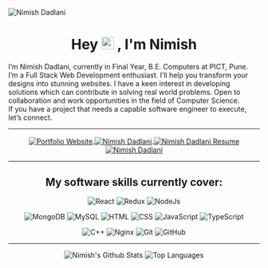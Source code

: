 ![Nimish Dadlani](https://komarev.com/ghpvc/?username=nmd2611&color=brightgreen)


<h1 align="center"> Hey  <img src="https://media.giphy.com/media/hvRJCLFzcasrR4ia7z/giphy.gif" width="25px"  /> , I'm Nimish </h1>

I’m Nimish Dadlani, currently in Final Year, B.E. Computers at PICT, Pune. I’m a Full Stack Web Development enthusiast. I’ll help you transform your designs into stunning websites. I have a keen interest in developing solutions which can contribute in solving real world problems. Open to collaboration and work opportunities in the field of Computer Science.
<br>If you have a project that needs a capable software engineer to execute, let’s connect.

<hr>
  

<!-- Here are some ideas to get you started:

- 🔭 I’m currently working on ...
- 🌱 I’m currently learning ...
- 👯 I’m looking to collaborate on ...
- 🤔 I’m looking for help with ...
- 💬 Ask me about ...
- 📫 How to reach me: ...
- 😄 Pronouns: ...
- ⚡ Fun fact: ... -->

<div align="center">
  
  <a href="https://nimishdadlani.com" target="_blank" title="nimishdadlani.com">
    <img align="center" alt="Portfolio Website" src="https://img.shields.io/static/v1?logo=naver&label=%20&message=nimishdadlani.com&style=for-the-badge&logoColor=white&labelColor=%23FF4470&color=%23FF4470" />
  </a>
  
  
  <a href="https://in.linkedin.com/in/nimishdadlani" target="_blank" title="LinkedIn">
    <img align="center" alt="Nimish Dadlani" src="https://img.shields.io/static/v1?logo=linkedin&label=%20&message=Nimish%20Dadlani&style=for-the-badge&logoColor=white&labelColor=%230077B5&color=%230077B5" />
  </a>
  
  <a href="https://drive.google.com/file/d/1k8FsrZJTcmTFMMtlOgEsoryMpGZ_fjb7" target="_blank" title="Resume">
    <img align="center" alt="Nimish Dadlani Resume" src="https://img.shields.io/static/v1?logo=microsoft%20word&label=%20&message=Resume&style=for-the-badge&logoColor=white&labelColor=%232B579A&color=%232B579A" />
  </a>
  
   <a href="mailto:nimishdadlani@gmail.com" target="_blank" title="nimishdadlani@gmail.com">
    <img align="center" alt="Nimish Dadlani" src="https://img.shields.io/static/v1?logo=gmail&label=%20&message=Email%20Me&style=for-the-badge&logoColor=white&labelColor=%23D14836&color=%23D14836" />
  </a>
  
  
</div>

<hr>



<div align="center">
  
  
<h2>My software skills currently cover:</h2>


![React](https://img.shields.io/static/v1?logo=react&label=%20&message=React&style=for-the-badge&logoColor=%2361DAFB&labelColor=black&color=black)
![Redux](https://img.shields.io/static/v1?logo=redux&label=%20&message=Redux&style=for-the-badge&logoColor=%23764ABC&labelColor=black&color=black)
![NodeJs](https://img.shields.io/static/v1?logo=node.js&label=%20&message=NodeJs&style=for-the-badge&logoColor=white&labelColor=%23339933&color=%23339933)

<!-- ![Express](https://img.shields.io/static/v1?logo=c&label=%20&message=Cpp&style=for-the-badge&logoColor=%2300599C&labelColor=black&color=black) -->

![MongoDB](https://img.shields.io/static/v1?logo=mongodb&label=%20&message=MongoDB&style=for-the-badge&logoColor=white&labelColor=%2347A248&color=%2347A248)
![MySQL](https://img.shields.io/static/v1?logo=mysql&label=%20&message=MySQL&style=for-the-badge&logoColor=white&labelColor=%234479A1&color=%234479A1)
![HTML](https://img.shields.io/static/v1?logo=html5&label=%20&message=HTML&style=for-the-badge&logoColor=white&labelColor=%23E34F26&color=%23E34F26)
![CSS](https://img.shields.io/static/v1?logo=css3&label=%20&message=CSS&style=for-the-badge&logoColorwhite=&labelColor=%231572B6&color=%231572B6)
![JavaScript](https://img.shields.io/static/v1?logo=javascript&label=%20&message=JavaScript&style=for-the-badge&logoColor=black&labelColor=%23F7DF1E&color=%23F7DF1E)
![TypeScript](https://img.shields.io/static/v1?logo=typescript&label=%20&message=TypeScript&style=for-the-badge&logoColor=white&labelColor=%233178C6&color=%233178C6)


![C++](https://img.shields.io/static/v1?logo=c%2B%2B&label=%20&message=C%2B%2B&style=for-the-badge&logoColor=white&labelColor=%2300599C&color=%2300599C)
![Nginx](https://img.shields.io/static/v1?logo=nginx&label=%20&message=Nginx&style=for-the-badge&logoColor=white&labelColor=%23009639&color=%23009639)
![Git](https://img.shields.io/static/v1?logo=git&label=&message=Git&style=for-the-badge&logoColor=white&labelColor=%23F05032&color=%23F05032)
![GitHub](https://img.shields.io/static/v1?logo=github&label=&message=GitHub&style=for-the-badge&logoColor=white&labelColor=%23181717&color=%23181717)


</div>

<hr>

<div align="center">

 ![Nimish's Github Stats](https://github-readme-stats.vercel.app/api?username=nmd2611&theme=react)
 ![Top Languages](https://github-readme-stats.vercel.app/api/top-langs/?username=nmd2611&hide=java,c,python,makefile,qmake&layout=compact&theme=react)

</div>

